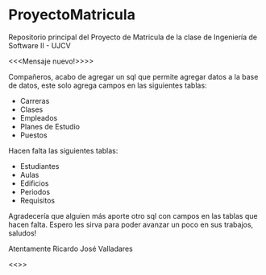 # ProyectoMatricula
Repositorio principal del Proyecto de Matricula de la clase de Ingeniería de Software II - UJCV

<<<Mensaje nuevo!>>>>
  
   Compañeros, acabo de agregar un sql que permite agregar datos a la base de datos, este solo agrega campos en las siguientes tablas:
   - Carreras
   - Clases
   - Empleados
   - Planes de Estudio
   - Puestos

   Hacen falta las siguientes tablas:
   - Estudiantes
   - Aulas
   - Edificios
   - Periodos 
   - Requisitos

   Agradecería que alguien más aporte otro sql con campos en las tablas que hacen falta. 
   Espero les sirva para poder avanzar un poco en sus trabajos, saludos!

   Atentamente
   Ricardo José Valladares
   
<<<Mensaje fin>>>